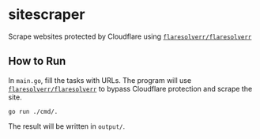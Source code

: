 # sitescraper
 
Scrape websites protected by Cloudflare using [`flaresolverr/flaresolverr`](https://github.com/FlareSolverr/FlareSolverr)

## How to Run

In `main.go`, fill the tasks with URLs. The program will use [`flaresolverr/flaresolverr`](https://github.com/FlareSolverr/FlareSolverr) to bypass Cloudflare protection and scrape the site.

```
go run ./cmd/.
```

The result will be written in `output/`.